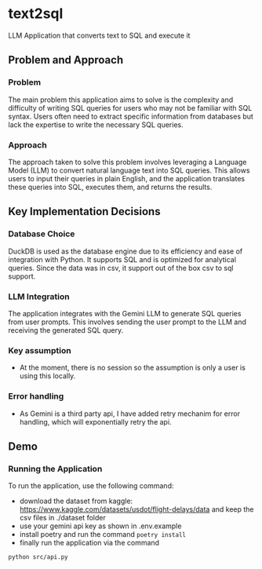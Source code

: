 # text2sql

LLM Application that converts text to SQL and execute it

## Problem and Approach

### Problem

The main problem this application aims to solve is the complexity and difficulty of writing SQL queries for users who may not be familiar with SQL syntax. Users often need to extract specific information from databases but lack the expertise to write the necessary SQL queries.

### Approach

The approach taken to solve this problem involves leveraging a Language Model (LLM) to convert natural language text into SQL queries. This allows users to input their queries in plain English, and the application translates these queries into SQL, executes them, and returns the results.

## Key Implementation Decisions

### Database Choice

DuckDB is used as the database engine due to its efficiency and ease of integration with Python. It supports SQL and is optimized for analytical queries. Since the data was in csv, it support out of the box csv to sql support.

### LLM Integration

The application integrates with the Gemini LLM to generate SQL queries from user prompts. This involves sending the user prompt to the LLM and receiving the generated SQL query.

### Key assumption

- At the moment, there is no session so the assumption is only a user is using this locally.

### Error handling

- As Gemini is a third party api, I have added retry mechanim for error handling, which will exponentially retry the api.

## Demo

### Running the Application

To run the application, use the following command:
- download the dataset from kaggle: https://www.kaggle.com/datasets/usdot/flight-delays/data and keep the csv files in ./dataset folder 
- use your gemini api key as shown in .env.example
- install poetry and run the command `poetry install`
- finally run the application via the command

```sh
python src/api.py
```
